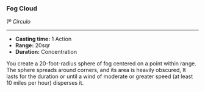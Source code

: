 ### Fog Cloud
*1º Círculo*
___
- **Casting time:** 1 Action
- **Range:** 20sqr
- **Duration:** Concentration

You create a 20-foot-radius sphere of fog centered on a point within range. The sphere spreads around corners, and its area is heavily obscured, It lasts for the duration or until a wind of moderate or greater speed (at least 10 miles per hour) disperses it.